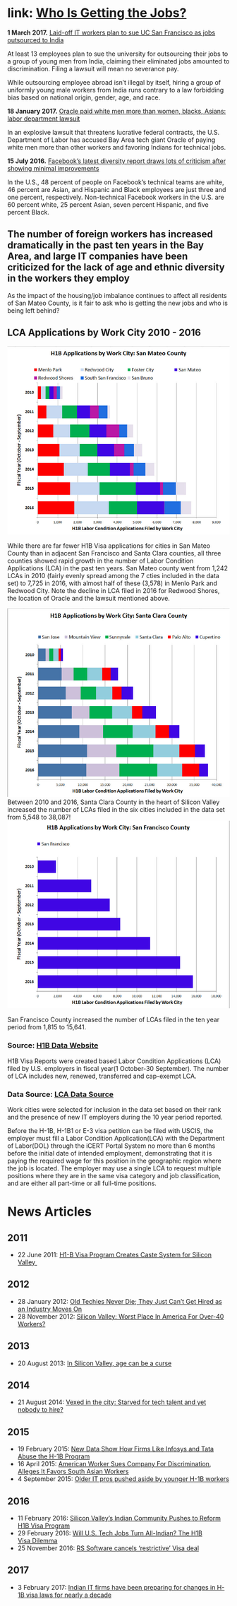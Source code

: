 # link: <a href="https://juli2017.github.io/WhoIsWorking/">Who Is Getting the Jobs?</a>

**1 March 2017.**  <a href="https://www.rt.com/usa/379118-laid-off-ucsf-workers-sue/">Laid-off IT workers plan to sue UC San Francisco as jobs outsourced to India </a>

At least 13 employees plan to sue the university for outsourcing their jobs to a group of young men from India, claiming their eliminated jobs amounted to discrimination. Filing a lawsuit will mean no severance pay.

While outsourcing employee abroad isn’t illegal by itself, hiring a group of uniformly young male workers from India runs contrary to a law forbidding bias based on national origin, gender, age, and race.

**18 January 2017.**  <a href="http://www.mercurynews.com/2017/01/18/oracle-paid-white-men-more-than-women-blacks-asians-labor-department-lawsuit/">Oracle paid white men more than women, blacks, Asians: labor department lawsuit</a>

In an explosive lawsuit that threatens lucrative federal contracts, the U.S. Department of Labor has accused Bay Area tech giant Oracle of paying white men more than other workers and favoring Indians for technical jobs.

**15 July 2016.**  <a href="https://www.dailydot.com/debug/facebook-diversity-report-criticism/">Facebook’s latest diversity report draws lots of criticism after showing minimal improvements</a>

In the U.S., 48 percent of people on Facebook’s technical teams are white, 46 percent are Asian, and Hispanic and Black employees are just three and one percent, respectively. Non-technical Facebook workers in the U.S. are 60 percent white, 25 percent Asian, seven percent Hispanic, and five percent Black. 

## The number of foreign workers has increased dramatically in the past ten years in the Bay Area, and large IT companies have been criticized for the lack of age and ethnic diversity in the workers they employ 
As the impact of the housing/job imbalance continues to affect all residents of San Mateo County, is it fair to ask who is getting the new jobs and who is being left behind?


## LCA Applications by Work City 2010 - 2016


<img src="./img/LCAByWorkCityByFYSanzMateoCounty.jpg" />  

While there are far fewer H1B Visa applications for cities in San Mateo County than in adjacent San Francisco and Santa Clara counties, all three counties showed rapid growth in the number of Labor Condition Applications (LCA) in the past ten years.
San Mateo county went from 1,242 LCAs in 2010 (fairly evenly spread among the 7 cties included in the data set) to 7,725 in 2016, with almost half of these (3,578) in Menlo Park and Redwood City. Note the decline in LCA filed in 2016 for Redwood Shores, the location of Oracle and the lawsuit mentioned above.  


<img src="./img/LCAByWorkCityByFYSantaClaraCounty.jpg" />  
Between 2010 and 2016, Santa Clara County in the heart of Silicon Valley increased the number of LCAs filed in the six cities included in the data set from 5,548 to 38,087!  


<img src="./img/LCAByWorkCityByFYSanFranciscoCounty.jpg" />  

San Francisco County increased the number of LCAs filed in the ten year period from 1,815 to 15,641.  

### Source: <a href="http://www.myvisajobs.com/H1B_Visa.aspx">H1B Data Website</a> 
H1B Visa Reports were created based Labor Condition Applications (LCA) filed by U.S. employers in fiscal year(1 October-30 September). The number of LCA includes new, renewed, transferred and cap-exempt LCA. 
### Data Source: <a href="https://docs.google.com/spreadsheets/d/1nIkE9t1UokLb5yhP8vmheDDZVKfZqf7UYTZZlx9lvXg/pubhtml">LCA Data Source</a>
Work cities were selected for inclusion in the data set based on their rank and the presence of new IT employers during the 10 year period reported.

Before the H-1B, H-1B1 or E-3 visa petition can be filed with USCIS, the employer must fill a Labor Condition Application(LCA) with the Department of Labor(DOL) through the iCERT Portal System no more than 6 months before the initial date of intended employment, demonstrating that it is paying the required wage for this position in the geographic region where the job is located. The employer may use a single LCA to request multiple positions where they are in the same visa category and job classification, and are either all part-time or all full-time positions.

# News Articles
## 2011
* 22 June 2011: <a href="http://archives.sfweekly.com/sanfrancisco/h1-b-visa-program-creates-caste-system-for-silicon-valley/Content?oid=2181929">H1-B Visa Program Creates Caste System for Silicon Valley </a>


## 2012
* 28 January 2012: <a href="http://www.nytimes.com/2012/01/29/us/bay-area-technology-professionals-cant-get-hired-as-industry-moves-on.html?_r=0">Old Techies Never Die; They Just Can’t Get Hired as an Industry Moves On</a>
* 28 November 2012: <a href="https://www.aol.com/article/2012/11/28/ceo-randy-adams-age-bias-silicon-valley/20390154/">Silicon Valley: Worst Place In America For Over-40 Workers?</a>

## 2013
* 20 August 2013: <a href="http://www.sfgate.com/business/bottomline/article/In-Silicon-Valley-age-can-be-a-curse-4742365.php">In Silicon Valley, age can be a curse</a>

## 2014
* 21 August 2014: <a href="https://www.cnet.com/news/vexed-in-the-city-starved-for-tech-talent-and-yet-nobody-to-hire/">Vexed in the city: Starved for tech talent and yet nobody to hire?</a>

## 2015
* 19 February 2015: <a href="http://www.epi.org/blog/new-data-infosys-tata-abuse-h-1b-program/">New Data Show How Firms Like Infosys and Tata Abuse the H-1B Program</a>
* 16 April 2015: <a href="http://www.breitbart.com/big-government/2015/04/16/american-worker-sues-company-for-discrimination-alleges-it-favors-south-asian-workers/">American Worker Sues Company For Discrimination, Alleges It Favors South Asian Workers</a>
* 4 September 2015: <a href="http://www.computerworld.com/article/2978948/it-careers/older-it-pros-pushed-aside-by-younger-h-1b-workers.html">Older IT pros pushed aside by younger H-1B workers</a>

## 2016
* 11 February 2016: <a href="http://ww2.kqed.org/news/2016/02/11/silicon-valleys-indian-community-pushes-to-reform-h1b-visa-program/">Silicon Valley’s Indian Community Pushes to Reform H1B Visa Program</a>
* 29 February 2016: <a href="https://organizationsandsocialchange.wordpress.com/2016/02/29/will-u-s-tech-jobs-turn-all-indian-the-h1b-visa-dilemma/">Will U.S. Tech Jobs Turn All-Indian? The H1B Visa Dilemma</a>
* 25 November 2016: <a href="http://www.livemint.com/Companies/6FwzsXfqzb0BBrvHrUNzBK/RS-Software-cancels-restrictive-Visa-deal.html">RS Software cancels ‘restrictive’ Visa deal</a>

## 2017
* 3 February 2017: <a href="https://qz.com/901292/indian-it-firms-like-wipro-tcs-and-infosys-have-been-preparing-for-changes-in-h1b-visa-laws-and-donald-trumps-america-for-several-years/">Indian IT firms have been preparing for changes in H-1B visa laws for nearly a decade</a>

